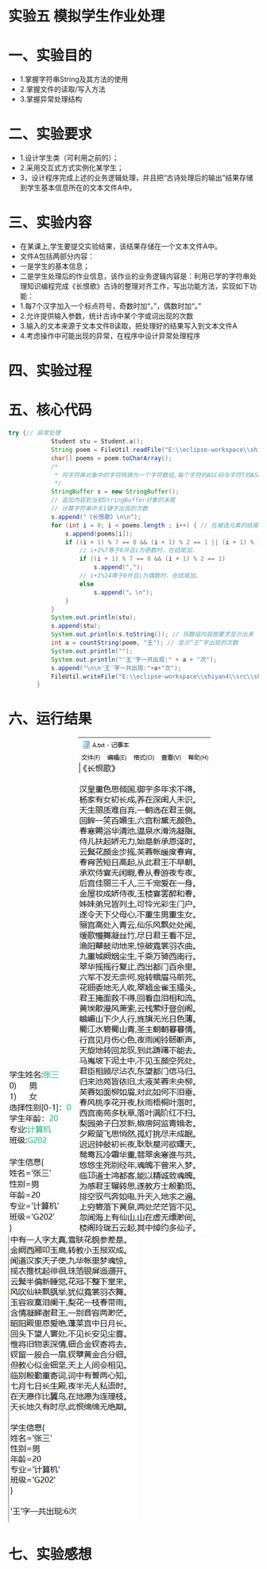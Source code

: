 # 实验五 模拟学生作业处理
# 一、实验目的
* 1.掌握字符串String及其方法的使用
* 2.掌握文件的读取/写入方法
* 3.掌握异常处理结构
# 二、实验要求
* 1.设计学生类（可利用之前的）；
* 2.采用交互式方式实例化某学生；
* 3，设计程序完成上述的业务逻辑处理，并且把“古诗处理后的输出”结果存储到学生基本信息所在的文本文件A中。
# 三、实验内容
* 在某课上,学生要提交实验结果，该结果存储在一个文本文件A中。
* 文件A包括两部分内容：
* 一是学生的基本信息；
* 二是学生处理后的作业信息，该作业的业务逻辑内容是：利用已学的字符串处理知识编程完成《长恨歌》古诗的整理对齐工作，写出功能方法，实现如下功能：
* 1.每7个汉字加入一个标点符号，奇数时加“，”，偶数时加“。”
* 2.允许提供输入参数，统计古诗中某个字或词出现的次数
* 3.输入的文本来源于文本文件B读取，把处理好的结果写入到文本文件A
* 4.考虑操作中可能出现的异常，在程序中设计异常处理程序
# 四、实验过程
# 五、核心代码
```java
try {// 异常处理
			Student stu = Student.a();
			String poem = FileUtil.readFile("E:\\eclipse-workspace\\shiyan4\\src\\shiyan4\\B.txt");
			char[] poems = poem.toCharArray();
			/*
			 * 将字符串对象中的字符转换为一个字符数组,每个字符的ASC码与字符T的ASC码进行二进制异或运算。 最后把结果转换回字符。
			 */
			StringBuffer s = new StringBuffer();
			// 追加内容到当前StringBuffer对象的末尾
			// 计算字符串中关1键字出现的次数
			s.append("《长恨歌》\n\n");	
			for (int i = 0; i < poems.length ; i++) { // 在被选元素的结尾插入符号
				s.append(poems[i]);
				if ((i + 1) % 7 == 0 && (i + 1) % 2 == 1 || (i + 1) % 14 == 0 && (i + 1) % 2 == 0) {
					// i+1%7等于0并且i为奇数时，在结尾加，
					if ((i + 1) % 7 == 0 && (i + 1) % 2 == 1)
						s.append(",");
					// i+1%14等于0并且i为偶数时，在结尾加。
					else
						s.append("。\n");
				}
			}
			System.out.println(stu);
			s.append(stu);
			System.out.println(s.toString()); // 将数组内容按要求显示出来
			int a = countString(poem, "王"); // 显示“王”字出现的次数
			System.out.println("");
			System.out.println("'王'字一共出现:" + a + "次");
			s.append("\n\n'王'字一共出现:"+a+"次");
			FileUtil.writeFile("E:\\eclipse-workspace\\shiyan4\\src\\shiyan4\\A.txt", s.toString().split("\n"));
		}
```
# 六、运行结果
![1](https://github.com/wangjianwei-eng/java4/blob/main/src/%E6%8D%95%E8%8E%B7.JPG)
![2](https://github.com/wangjianwei-eng/java4/blob/main/src/%E6%8D%95%E8%8E%B72.JPG)
![3](https://github.com/wangjianwei-eng/java4/blob/main/src/%E6%8D%95%E8%8E%B73.JPG)
# 七、实验感想

